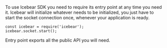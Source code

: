 To use Icebear SDK you need to require its entry point at any time you need it.
Icebear will initialize whatever needs to be initialized, you just have to start the socket connection once,
whenever your application is ready.
```
const icebear = require('icebear');
icebear.socket.start();
```
Entry point exports all the public API you will need.